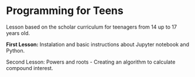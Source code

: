 # Programming for Teens
Lesson based on the scholar curriculum for teenagers from 14 up to 17 years old. 

<p><b>First Lesson:</b> Instalation and basic instructions about Jupyter notebook and Python.</p>
Second Lesson: Powers and roots - Creating an algorithm to calculate compound interest.
